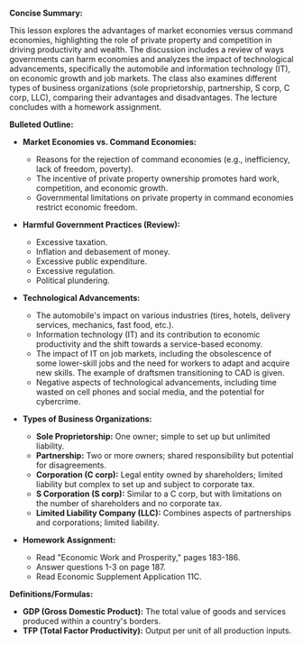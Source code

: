 **Concise Summary:**

This lesson explores the advantages of market economies versus command economies, highlighting the role of private property and competition in driving productivity and wealth. The discussion includes a review of ways governments can harm economies and analyzes the impact of technological advancements, specifically the automobile and information technology (IT), on economic growth and job markets.  The class also examines different types of business organizations (sole proprietorship, partnership, S corp, C corp, LLC), comparing their advantages and disadvantages.  The lecture concludes with a homework assignment.

**Bulleted Outline:**

* **Market Economies vs. Command Economies:**
    * Reasons for the rejection of command economies (e.g., inefficiency, lack of freedom, poverty).
    * The incentive of private property ownership promotes hard work, competition, and economic growth.
    * Governmental limitations on private property in command economies restrict economic freedom.


* **Harmful Government Practices (Review):**
    * Excessive taxation.
    * Inflation and debasement of money.
    * Excessive public expenditure.
    * Excessive regulation.
    * Political plundering.

* **Technological Advancements:**
    * The automobile's impact on various industries (tires, hotels, delivery services, mechanics, fast food, etc.).
    * Information technology (IT) and its contribution to economic productivity and the shift towards a service-based economy.
    * The impact of IT on job markets, including the obsolescence of some lower-skill jobs and the need for workers to adapt and acquire new skills.  The example of draftsmen transitioning to CAD is given.
    *  Negative aspects of technological advancements, including time wasted on cell phones and social media, and the potential for cybercrime.


* **Types of Business Organizations:**
    * **Sole Proprietorship:** One owner; simple to set up but unlimited liability.
    * **Partnership:** Two or more owners; shared responsibility but potential for disagreements.
    * **Corporation (C corp):**  Legal entity owned by shareholders; limited liability but complex to set up and subject to corporate tax.
    * **S Corporation (S corp):** Similar to a C corp, but with limitations on the number of shareholders and no corporate tax.
    * **Limited Liability Company (LLC):** Combines aspects of partnerships and corporations; limited liability.


* **Homework Assignment:**
    * Read "Economic Work and Prosperity," pages 183-186.
    * Answer questions 1-3 on page 187.
    * Read Economic Supplement Application 11C.


**Definitions/Formulas:**

* **GDP (Gross Domestic Product):** The total value of goods and services produced within a country's borders.
* **TFP (Total Factor Productivity):** Output per unit of all production inputs.

